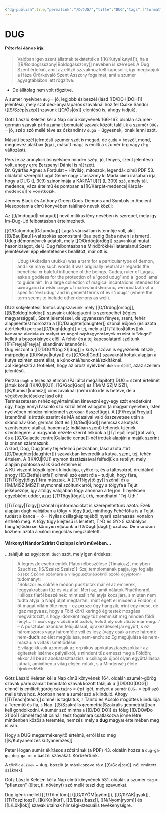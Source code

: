 ```yaml
---
{"dg-publish":true,"permalink":"/D/DUG/","title":"DUG","tags":["formatted🟢"],"created":"2023-10-13T02:24","updated":"2023-10-13T02:24"}
---
```



# DUG



#### Péterfai János írja:

> Valóban igen szent állatnak tekintették a [[K/Kutya\|kutyá]]t, ha a [[B/Boldogasszony\|Boldogasszony]] nevében is szerepel: A Dug Szent értelmű, amit az előző szavakhoz kell kapcsolni, így megkapjuk a Háza Örökkévaló Szent Asszony fogalmat, ami a szumer agyagtáblákon lett rögzítve.  
- De állítólag nem volt rögzítve.

A sumer nyelvben `dug` = jó, legjobb és beszél (lásd [[D/DOH\|DOH]]) jelentésű, mely szót déd-anya/apa/ős szavaknál hoz fel Csőke Sándor ([[S/Szép\|szép]] szavunk [[O/Ős\|ős]] jelentésű is, ahogy tudjuk).  

Götz László Keleten kél a Nap című könyvének 166-167. oldalán szumér-germán szavak párhuzamait bemutató szavak között találjuk a szumér `DUG₃` = jó, szép szó mellé téve az óskandináv `duga` = ügyesnek, jónak lenni szót.

Másutt beszél jelentésű szumér szót is megad, de `gudu` = beszél, mond, megnevez alakban (igaz, másutt maga is említi a szumér b-g vagy d-g változást).  

Persze az aranykori ősnyelvben minden szép, jó, fényes, szent jelentésű volt, ahogy erre Berzsenyi Dániel is ráérzett.  
Dr. Gyárfás Ágnes a Fordulat – Hitvilág, mítoszok, legendák című PDF 53. oldalától szereplő Lugal Geme nagy Urasszony ki Mada című írásában írja, hogy a DUG (L 309) szinonimája a KÁRPÁTU\[?\] (L 309) szó, amely tál, medence, váza értelmű és pontosan a [[K/Kárpát-medence\|Kárpát-medencé]]re vonatkozik.  

Jeremy Black és Anthony Green Gods, Demons and Symbols in Ancient Mesopotamia című könyvében található nevek közül:  

Az [[I/Imdugud\|Imdugud]] nevű mítikus lény nevében is szerepel, mely így Im-Dug-Ud felbontásban értelmezhető.

[[G/Gatumdug\|Gatumdug]] Lagaš városállam istennője volt, akit [[B/Bau\|Bau]]-val szokás azonosítani (Bau pedig Baba néven is ismert).  
Udug démonnévnek adatolt, mely [[O/Ördög\|ördög]] szavunkkal mutat hasonlóságot, de U-Dug felbontásban a Mindörökké/Határtalanul Szent jelentésével épp ellentétesnek beállított, már ott is.  
> Udug (Akkadian utukku) was a term for a particular type of demon, and like many such words it was originally neutral as regards the beneficial or baleful influence of the beings. Gudea, ruler of Lagas, asks a goddess for the protection of a 'good udug' and a 'good lama' to guide him. In a large collection of magical incantations intended for use against a wide range of malevolent demons, we read both of a specific 'evil udug' and in general terms of evil 'udugs' (where the term seems to include other demons as well).  

DUG sokjelentésű fontos alapszavunk, mely [[O/Ördög\|ördög]], [[B/Boldog\|boldog]] szavaink utótagjaként is szerepelhet (régies magyarsággal), Szent jelentéssel, de ugyanezen fényes, szent, fehér alapjelentést hordozza a [[D/Daughter\|daughter]] szónál előjövő (és azóta átértékelt) perzsa [[D/Dugh\|dugh]] = tej, mely a [[T/Táltos\|táltos]]ok kedvenc eledele és melyet az angol néphagyományok szerint is "dugni" kellett a boszorkányok elől. A fehér és a tej kapcsolatáról szóltunk [[F/Freyja\|Freyja]] skandináv istennőnél.  
Dug viszont a [[D/DOG#Dog 2)\|dog]] = kutya szóval is egyezőnek látszik, márpedig a [[K/Kutya\|kutya]] és [[G/God\|God]] szavaknál írottak alapján a kutya szintén szent állat, a kúnoknál/hunoknál/szkítáknál.  
Jól kiegészíti a fentieket, hogy az orosz nyelvben `dukh` = spirit, azaz szellem jelentésű.  

Perzsa `dugh` = tej és az etimon (PJI által megállapított) DUG = szent értelmét jártuk körül [[K/KU\|KU]], [[G/God\|God]] és [[M/MISZ\|MISZ]], [[K/Kumisz\|kumisz]] címszavaknál (némi info ide is betéve, de a végkövetketésekez lásd ott):  
Természetesen nehéz egyértelműen kinevezni egy-egy szót eredetként úgy, hogy ennyi hasonló szó közül lehet válogatni (a magyar nyelvben, Isten nyelvében minden mindennel szorosan összefügg). A [[F/Freyja\|Freyja]] istennőnél is írottak szerint és MA adataival való összevetése után a skandináv Goð, germán Gott és [[G/God\|God]] nemcsak a kutyák szentségére utalhat, hanem a(z Indiában szent) tehenek tejének szentségére: a magyarok nézete szerint lelkünk a [[T/Tejút\|Tejút]]ról való, és a [[G/Galactic centre\|Galactic centre]]-nél írottak alapján a maják szerint is onnan származunk.  
A God, Dog, Dug (mely tej értelmű perzsában, lásd azóta átírt [[D/Daughter\|daughter]]) szavakban keveredik a kutya, szent, tej, tehén értelem. A [[K/KU\|KU]] etymon tisztázásával felfedjük a rejtélyt, mely alapján pontossá válik God értelme is.  
A KU viszont kúszik igénk kiindulója, gyöke is, és a táltosokról, druidákról – ahogy [[E/Életfa\|életfa]] címnél szó esett róla – tudjuk, hogy fára, [[T/Tölgy\|tölgy]]fára másztak. A [[T/Tölgy\|tölgy]] szónál és a [[M/MISZ\|MISZ]] etymonnál szóltunk arról, hogy a tölgyfa a Tejút jelképezője, így a tölgy valójában tőgy: ahonnan a tej jön. Ír nyelvben egyébként udder, azaz [[T/Tőgy\|tőgy]], `ùth`, mondhatni "Tej-Úth."  

[[T/Tölgy\|Tölgy]] szónál új információkat is szerepeltettünk azóta. Ezek alapján dugh valójában a tölgy > tőgy (tud, minthogy Fehérlófia is a Tejút-tudást a kanca = ló = Nyilas csillagkép tejéből nyeri) származási vonalon érthető meg. A tőgy tűgy kiejtésű is lehetett, T>D és GY>G szabályos hangfejlődéssel könnyen eljutunk a [[D/Dugh\|dugh]] szóhoz. De mondom közben: azóta a valódi megoldás megszületett.  

#### Várkonyi Nándor Sziriat Oszlopai című művében...

...találjuk az egyiptomi `duch` szót, mely igen érdekes:  
> A legrészletesebb emlék Platón elbeszélése (Timaiosz), melyben Szuchisz, [[S/Szaisz\|Szaisz]]-Szaj templomának papja, így foglalja össze Szólón számára a világpusztulásokról szóló egyiptomi tudományt:  
> "Sokszor és sokféle módon pusztultak már el az emberek, leggyakrabban tűz és víz által. Mert az, amit nálatok Phaéthonról, Héliosz fiáról beszélnek: mint szállt fel atyja kocsijára, s miután nem tudta atyja \[a Nap\] útját megtartani, mint égett el minden a Földön, s őt magát villám ölte meg – ez persze úgy hangzik, mint egy mese, de igaz magva az, hogy a Föld körül keringő égitestek mozgása megváltozott, s hogy időnként nagy tűz semmisít meg minden földi lényt... Ti csak egy vízözönről tudtok, holott oly sok előzte már meg..." – A pusztulás azonban felújulással, újrakezdéssel jár együtt, s ez háromszoros vagy háromféle volt és lesz (vagy csak a neve három): nem-**duch**: az élet megújulása, nem-anch: az Ég megújulása és nem-maszu: a voltak ismétlődései.  
> E világciklusok azonosak az orphikus apokatasztasziszokkal: az égitestek letérnek pályáikról, s mindent tűz emészt meg a Földön; ekkor áll be az apokatasztaszisz: a csillagok újból olyan együttállásba jutnak, aminőben a világ elején voltak, s a Mindenség élete újrakezdődik.  

Götz László Keleten kél a Nap című könyvének 164. oldalán szumér-görög szavak párhuzamait bemutató szavak között találjuk a [[D/DOG\|DOG]] címnél is említett görög `tektaino` = épít igét, melyet a sumér `DUG₄` = épít szó mellé téve hoz. Azonban nem a sumér szó a kiinduló. Ahogy [[T/Teach\|teach]] címnél is taglaltuk, a Tanító és Ácsoló mögöttes kiindulója a Teremtő és fia, a Nap. [[S/Szakrális geometria\|Szakrális geometriá]]ban kell gondolkodni. A sumér szó mintha a [[D/DO\|DO]] és főleg [[D/DO#Do 2)\|do]] címnél taglalt csinál, tesz fogalmára csatlakozva jönne létre: mindenben közös a teremtés, nemzés, mely a **dug** magyar értelmében meg is van.  

Hogy a DUG megtermékenyítő értelmű, erről lásd még [[K/Kutyanemzés\|kutyanemzés]].

Peter Hogan sumér ékírásos szótárának (a PDF) 43. oldalán hozza a `dug-ga-gu`, `dug-ga-ni` = baszni szavakat. Körbeértünk.  

A török `düzmek` = dug, baszik (a másik szava rá a [[S/Sex\|sex]]-nél említett `szikmek`).  

Götz László Keleten kél a Nap című könyvének 531. oldalán a szumér `tag` = "pflanzen" (ültet, ti. növényt) szó mellé teszi dug szavunkat.  

Dug igénk mellett [[T/Töm\|töm]] ([[G/GYÖM\|gyöm]]), [[G/GYAK\|gyak]], [[T/Tosz\|tosz]], [[K/Kúr\|kúr]], [[B/Basz\|basz]], [[N/Nyom\|nyom]] és [[L/Lök\|lök]] szavak utalnak hímségi-szexuális tevékenységre.  